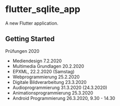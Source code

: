 # flutter_sqlite_app

A new Flutter application.

## Getting Started

Prüfungen 2020

- Mediendesign 				7.2.2020
- Multimedia Grundlagen 		20.2.2020
- EPXML, 						22.2.2020 (Samstag)
- Webprogrammierung			25.2.2020
- Digitale Bildverarbeitung 	23.3.2020
- Audioprogrammierung 		31.3.2020 (24.3.2020)
- Animationsprogrammierung	25.3.2020
- Android Programmierung 		26.3.2020, 9.30 - 14.30
